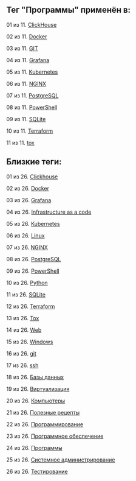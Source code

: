 ## Тег "Программы" применён в:

01 из 11. [ClickHouse](../Компьютеры%20и%20софт/Программы/Clickhouse.md)

02 из 11. [Docker](../Компьютеры%20и%20софт/Программы/Docker.md)

03 из 11. [GIT](../Компьютеры%20и%20софт/Программы/GIT.md)

04 из 11. [Grafana](../Компьютеры%20и%20софт/Программы/Grafana.md)

05 из 11. [Kubernetes](../Компьютеры%20и%20софт/Программы/Kubernetes.md)

06 из 11. [NGINX](../Компьютеры%20и%20софт/Программы/Nginx.md)

07 из 11. [PostgreSQL](../Компьютеры%20и%20софт/Программы/PostgreSQL.md)

08 из 11. [PowerShell](../Компьютеры%20и%20софт/Программы/PowerShell.md)

09 из 11. [SQLite](../Компьютеры%20и%20софт/Программы/SQLite.md)

10 из 11. [Terraform](../Компьютеры%20и%20софт/Программы/Terraform.md)

11 из 11. [tox](../Компьютеры%20и%20софт/Программные%20компоненты/tox.md)

## Близкие теги:

01 из 26. [Clickhouse](./clickhouse.md)

02 из 26. [Docker](./docker.md)

03 из 26. [Grafana](./grafana.md)

04 из 26. [Infrastructure as a code](./infrastructure%20as%20a%20code.md)

05 из 26. [Kubernetes](./kubernetes.md)

06 из 26. [Linux](./linux.md)

07 из 26. [NGINX](./nginx.md)

08 из 26. [PostgreSQL](./postgresql.md)

09 из 26. [PowerShell](./powershell.md)

10 из 26. [Python](./python.md)

11 из 26. [SQLite](./sqlite.md)

12 из 26. [Terraform](./terraform.md)

13 из 26. [Tox](./tox.md)

14 из 26. [Web](./web.md)

15 из 26. [Windows](./windows.md)

16 из 26. [git](./git.md)

17 из 26. [ssh](./ssh.md)

18 из 26. [Базы данных](./базы%20данных.md)

19 из 26. [Виртуализация](./виртуализация.md)

20 из 26. [Компьютеры](./компьютеры.md)

21 из 26. [Полезные рецепты](./полезные%20рецепты.md)

22 из 26. [Программирование](./программирование.md)

23 из 26. [Программное обеспечение](./программное%20обеспечение.md)

24 из 26. [Программы](./программы.md)

25 из 26. [Системное администрирование](./системное%20администрирование.md)

26 из 26. [Тестирование](./тестирование.md)

